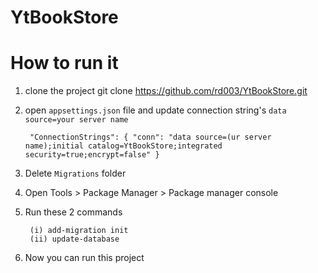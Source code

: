 # YtBookStore

# How to run it
1. clone the project
   git clone https://github.com/rd003/YtBookStore.git
2. open `appsettings.json` file and update connection string's `data source=your server name`
   
   ``` "ConnectionStrings": { "conn": "data source=(ur server name);initial catalog=YtBookStore;integrated security=true;encrypt=false" }```
4. Delete `Migrations` folder
5. Open Tools > Package Manager > Package manager console
6. Run these 2 commands
    ```
     (i) add-migration init
     (ii) update-database
     ````
7. Now you can run this project
   
